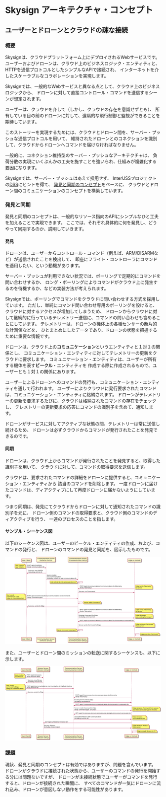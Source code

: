 # Skysign アーキテクチャ・コンセプト
## ユーザーとドローンとクラウドの疎な接続
### 概要
Skysignは、クラウドプラットフォーム上にデプロイされるWebサービスです。
ユーザーおよびドローンは、クラウド上のビジネスロジック・エンティティと、
HTTPを通信プロトコルとしたシンプルなAPIで接続され、
インターネットを介したスケーラブルなコラボレーションを実現します。

Skysignでは、一般的なWebサービスと異なる点として、クラウド上のビジネスロジックから、
ドローンに対して直接コントロール・コマンドを送信するシーンが想定されます。

ユーザーは、クラウドを介して（しかし、クラウドの存在を意識せずとも）、
所有している目の前のドローンに対して、遠隔的な飛行制御と監視ができることを期待しています。

このストーリーを実現するためには、クラウドとドローン間を、サーバー・プッシュな通信プロトコルを用いて、
維持されたドローンとのコネクションを識別して、クラウドからドローンへコマンドを届けなければなりません。

一般的に、コネクション維持型のサーバー・プッシュなアーキテクチャは、
負荷分散の実現にいくぶんかの工夫を施すことを強いられ、仕組みが複雑化する要因になります。

Skysignでは、サーバー・プッシュはあえて採用せず、
InterUSSプロジェクトの[DSS](https://github.com/interuss/dss)にヒントを得て、
[発見と同期のコンセプト](https://github.com/interuss/dss/blob/master/concepts.md)をベースに、
クラウドとドローン間のコミュニケーションのコンセプトを構築しています。

### 発見と同期
発見と同期のコンセプトは、一般的なリソース指向のAPIにシンプルなひと工夫を加えることで実現できます。
ここでは、それぞれ具体的に何を発見し、どうやって同期するのか、説明していきます。

#### 発見
ドローンは、ユーザーからコントロール・コマンド（例えば、ARM/DISARMなど）が送信されたことを検出して、
即座にフライト・コントローラにコマンドを適用したい、という動機があります。

サーバー・プッシュが利用できない状況では、ポーリングで定期的にコマンドを問い合わせするか、
ロング・ポーリングによりコマンドがクラウド上に発生するのを待機するか、などの実装方法が考えられます。

Skysignでは、ポーリングでコマンドをクラウドに問い合わせする方式を採用しています。
ただし、単純にコマンド問い合わせ専用のポーリングを設けると、クラウドに対するアクセスが増加してしまうため、
ドローンからクラウドに対して継続的に行っているテレメトリー送信に、コマンドの問い合わせも含めることにしています。
テレメトリーは、ドローンの機体上の各種センサーの断片的な計測値などを、
ひとまとめにしたデータであり、ドローンの状態を把握するために重要な情報です。

ドローンは、クラウド上の**コミュニケーション**というエンティティと１対１の関係とし、
コミュニケーション・エンティティに対してテレメトリーの更新をクラウドに要求します。
コミュニケーション・エンティティは、ユーザーが所有する機体を表す**ビークル**・エンティティを
作成する際に作成されるもので、ユーザーとも１対１の関係にあります。

ユーザーによるドローンへのコマンドの発行も、コミュニケーション・エンティティを通して行われます。
ユーザーによりクラウドに発行要求されたコマンドは、コミュニケーション・エンティティに格納されます。
ドローンがテレメトリーの更新を要求するたびに、クラウドは格納されたコマンドの存在をチェックし、
テレメトリーの更新要求の応答にコマンドの識別子を含めて、通知します。

ドローンがサービスに対してアクティブな状態の間、テレメトリーは常に送信し続けるため、
ドローンは必ずクラウドからコマンドが発行されたことを発見できるのです。

#### 同期
ドローンは、クラウド上からコマンドが発行されたことを発見すると、取得した識別子を用いて、
クラウドに対して、コマンドの取得要求を送信します。

クラウドは、要求されたコマンドの詳細をドローンに提供すると、コミュニケーション・エンティティから
該当のコマンドを削除します。
一度ドローンに届けたコマンドは、ディアクティブにして再度ドローンに届かないようにしています。

つまり同期は、発見にてクラウドからドローンに対して通知されたコマンドの識別子を元に、
ドローン側のコマンドの取得要求と、クラウド側のコマンドのディアクティブを行う、
一連のプロセスのことを指します。

#### サンプル・シーケンス図
以下のシーケンス図は、ユーザーのビークル・エンティティの作成、および、コマンドの発行と、
ドローンのコマンドの発見と同期を、図示したものです。

![](assets/generated/commands_and_telemetry.png)

また、ユーザーとドローン間のミッションの転送に関するシーケンスも、以下に示します。

![](assets/generated/commands_and_mission.png)

### 課題
現状、発見と同期のコンセプトは有効ではありますが、問題を含んでいます。
ドローンがクラウドに接続された状態から、ユーザーのコマンドの発行を開始する分には問題ないですが、
ドローンが未接続状態でユーザーがコマンドを発行すると、ドローンが接続された瞬間に、
すべてのコマンドが一気にドローンに流れ込み、ドローンが意図しない動作をする可能性があります。